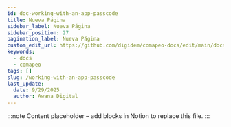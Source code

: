 ```yaml
---
id: doc-working-with-an-app-passcode
title: Nueva Página
sidebar_label: Nueva Página
sidebar_position: 27
pagination_label: Nueva Página
custom_edit_url: https://github.com/digidem/comapeo-docs/edit/main/docs/managing-data--privacy/working-with-an-app-passcode.md
keywords:
  - docs
  - comapeo
tags: []
slug: /working-with-an-app-passcode
last_update:
  date: 9/29/2025
  author: Awana Digital
---
```


<!-- Placeholder content generated automatically because the Notion page is missing a Website Block. -->

:::note
Content placeholder – add blocks in Notion to replace this file.
:::
